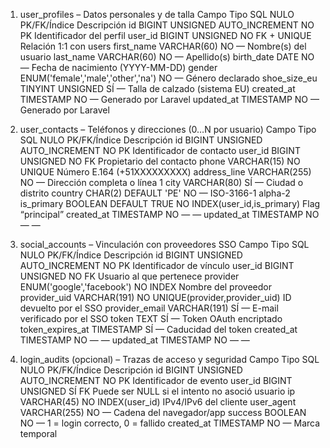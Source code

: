 1. user_profiles – Datos personales y de talla
Campo	Tipo SQL	NULO	PK/FK/Índice	Descripción
id	BIGINT UNSIGNED AUTO_INCREMENT	NO	PK	Identificador del perfil
user_id	BIGINT UNSIGNED	NO	FK + UNIQUE	Relación 1:1 con users
first_name	VARCHAR(60)	NO	—	Nombre(s) del usuario
last_name	VARCHAR(60)	NO	—	Apellido(s)
birth_date	DATE	NO	—	Fecha de nacimiento (YYYY-MM-DD)
gender	ENUM('female','male','other','na')	NO	—	Género declarado
shoe_size_eu	TINYINT UNSIGNED	SÍ	—	Talla de calzado (sistema EU)
created_at	TIMESTAMP	NO	—	Generado por Laravel
updated_at	TIMESTAMP	NO	—	Generado por Laravel

2. user_contacts – Teléfonos y direcciones (0…N por usuario)
Campo	Tipo SQL	NULO	PK/FK/Índice	Descripción
id	BIGINT UNSIGNED AUTO_INCREMENT	NO	PK	Identificador de contacto
user_id	BIGINT UNSIGNED	NO	FK	Propietario del contacto
phone	VARCHAR(15)	NO	UNIQUE	Número E.164 (+51XXXXXXXXX)
address_line	VARCHAR(255)	NO	—	Dirección completa o línea 1
city	VARCHAR(80)	SÍ	—	Ciudad o distrito
country	CHAR(2) DEFAULT 'PE'	NO	—	ISO-3166-1 alpha-2
is_primary	BOOLEAN DEFAULT TRUE	NO	INDEX(user_id,is_primary)	Flag “principal”
created_at	TIMESTAMP	NO	—	—
updated_at	TIMESTAMP	NO	—	—

3. social_accounts – Vinculación con proveedores SSO
Campo	Tipo SQL	NULO	PK/FK/Índice	Descripción
id	BIGINT UNSIGNED AUTO_INCREMENT	NO	PK	Identificador de vínculo
user_id	BIGINT UNSIGNED	NO	FK	Usuario al que pertenece
provider	ENUM('google','facebook')	NO	INDEX	Nombre del proveedor
provider_uid	VARCHAR(191)	NO	UNIQUE(provider,provider_uid)	ID devuelto por el SSO
provider_email	VARCHAR(191)	SÍ	—	E-mail verificado por el SSO
token	TEXT	SÍ	—	Token OAuth encriptado
token_expires_at	TIMESTAMP	SÍ	—	Caducidad del token
created_at	TIMESTAMP	NO	—	—
updated_at	TIMESTAMP	NO	—	—

4. login_audits (opcional) – Trazas de acceso y seguridad
Campo	Tipo SQL	NULO	PK/FK/Índice	Descripción
id	BIGINT UNSIGNED AUTO_INCREMENT	NO	PK	Identificador de evento
user_id	BIGINT UNSIGNED	SÍ	FK	Puede ser NULL si el intento no asoció usuario
ip	VARCHAR(45)	NO	INDEX(user_id)	IPv4/IPv6 del cliente
user_agent	VARCHAR(255)	NO	—	Cadena del navegador/app
success	BOOLEAN	NO	—	1 = login correcto, 0 = fallido
created_at	TIMESTAMP	NO	—	Marca temporal